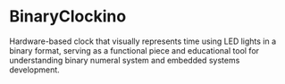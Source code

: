 # BinaryClockino
 Hardware-based clock that visually represents time using LED lights in a binary format, serving as a functional piece and educational tool for understanding binary numeral system and embedded systems development.
